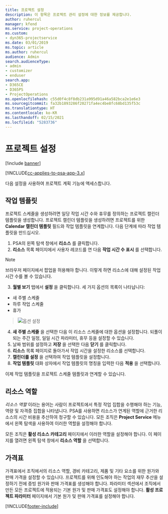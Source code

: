 ```yaml
---
title: 프로젝트 설정
description: 이 항목은 프로젝트 관리 설정에 대한 정보를 제공합니다.
author: ruhercul
manager: kfend
ms.service: project-operations
ms.custom:
- dyn365-projectservice
ms.date: 03/01/2019
ms.topic: article
ms.author: ruhercul
audience: Admin
search.audienceType:
- admin
- customizer
- enduser
search.app:
- D365CE
- D365PS
- ProjectOperations
ms.openlocfilehash: c55d0f4c8f8db231a995d91a46a582bca2e1e6e3
ms.sourcegitcommit: fa32b1893286f20271fa4ec4be8fc68bd135f53c
ms.translationtype: HT
ms.contentlocale: ko-KR
ms.lasthandoff: 02/15/2021
ms.locfileid: "5283736"
---
```

# <a name="project-settings"></a>프로젝트 설정

[!include [banner](../includes/psa-now-project-operations.md)]

[!INCLUDE[cc-applies-to-psa-app-3.x](../includes/cc-applies-to-psa-app-3x.md)]

다음 설정을 사용하여 프로젝트 계획 기능에 액세스합니다.

## <a name="work-template"></a>작업 템플릿

프로젝트 스케줄을 생성하려면 일당 작업 시간 수와 휴무를 정의하는 프로젝트 캘린더 템플릿을 생성합니다. 프로젝트 캘린더 템플릿을 생성하려면 프로젝트를 위한 **Calendar 캘린더 템플릿** 필드와 작업 템플릿을 연계합니다. 다음 단계에 따라 작업 템플릿을 만드십시오.

1. PSA의 왼쪽 탐색 창에서 **리소스** 를 클릭합니다. 
2. **리소스** 목록 페이지에서 사용자 레코드를 연 다음 **작업 시간 수 표시** 를 선택합니다.

  > [!NOTE]
  > 브라우저 페이지에서 팝업을 허용해야 합니다. 이렇게 하면 리소스에 대해 설정된 작업 시간 수를 볼 수 있습니다.
  
3. **월별 보기** 탭에서 **설정** 을 클릭합니다. 세 가지 옵션의 목록이 나타납니다: 

  - 새 주별 스케줄
  - 하루 작업 스케줄
  - 휴가

> ![옵션 설정](media/project-13.png)

4. **새 주별 스케줄** 을 선택한 다음 이 리소스 스케줄에 대한 옵션을 설정합니다. 되풀이되는 주간 일정, 일일 시간 파라미터, 휴무 등을 설정할 수 있습니다.
5. 날짜 범위를 설정하고 **저장** 을 선택한 다음 **닫기** 를 클릭합니다. 
6. **리소스** 목록 페이지로 돌아가서 작업 시간을 설정한 리소스를 선택합니다. 
7. **캘린더를 설정** 을 선택하여 작업 템플릿을 설정합니다. 
8. **작업 템플릿** 대화 상자에서 작업 템플릿의 명칭을 입력한 다음 **적용** 을 선택합니다. 

이제 작업 템플릿을 프로젝트 스케줄 템플릿과 연계할 수 있습니다.

## <a name="resource-roles"></a>리소스 역할

*리소스 역할* 이라는 용어는 사람이 프로젝트에서 특정 작업 집합을 수행해야 하는 기능, 역량 및 자격증 집합을 나타냅니다. PSA를 사용하면 리소스가 연계된 역할에 근거한 리소스의 시간 비용을 추산하여 청구할 수 있습니다. 모든 조직은 **Project Service** 메뉴에서 왼쪽 탐색을 사용하여 이러한 역할을 설정해야 합니다.

모든 조직은 **활성 리소스 카테고리** 페이지에서 이러한 역할을 설정해야 합니다. 이 페이지를 열려면 왼쪽 탐색 창에서 **리소스 역할** 을 선택합니다.

## <a name="price-lists"></a>가격표

가격표에서 조직에서의 리소스 역할, 경비 카테고리, 제품 및 기타 요소를 위한 원가와 판매 가격을 설정할 수 있습니다. 프로젝트를 위해 인도해야 하는 작업의 재무 추산을 설정하기 전에 증빙 원가와 판매 가격표를 생성해야 합니다. 파라미터 섹션에서 조직에서 만든 모든 프로젝트에 적용되는 기본 원가 및 판매 가격표도 설정해야 합니다. **활성 프로젝트 파라미터** 페이지에서 기본 원가 및 판매 가격표를 설정해야 합니다.


[!INCLUDE[footer-include](../includes/footer-banner.md)]